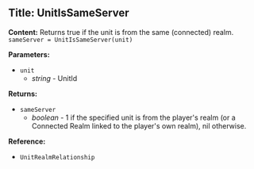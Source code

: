 ## Title: UnitIsSameServer

**Content:**
Returns true if the unit is from the same (connected) realm.
`sameServer = UnitIsSameServer(unit)`

**Parameters:**
- `unit`
  - *string* - UnitId

**Returns:**
- `sameServer`
  - *boolean* - 1 if the specified unit is from the player's realm (or a Connected Realm linked to the player's own realm), nil otherwise.

**Reference:**
- `UnitRealmRelationship`